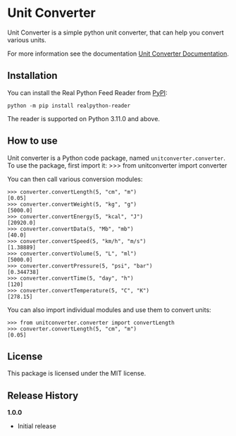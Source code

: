 # Unit Converter

Unit Converter is a simple python unit converter, that can help you convert various units.

For more information see the documentation [Unit Converter Documentation](https://erimac2.github.io/UnitConverter/).

## Installation

You can install the Real Python Feed Reader from [PyPI](https://pypi.org/project/realpython-reader/):

    python -m pip install realpython-reader

The reader is supported on Python 3.11.0 and above.

## How to use

Unit converter is a Python code package, named `unitconverter.converter`. To use the package, first import it:
    >>> from unitconverter import converter

You can then call various conversion modules:

    >>> converter.convertLength(5, "cm", "m")
    [0.05]
    >>> converter.convertWeight(5, "kg", "g")
    [5000.0]
    >>> converter.convertEnergy(5, "kcal", "J")
    [20920.0]
    >>> converter.convertData(5, "Mb", "mb")
    [40.0]
    >>> converter.convertSpeed(5, "km/h", "m/s")
    [1.38889]
    >>> converter.convertVolume(5, "L", "ml")
    [5000.0]
    >>> converter.convertPressure(5, "psi", "bar")
    [0.344738]
    >>> converter.convertTime(5, "day", "h")
    [120]
    >>> converter.convertTemperature(5, "C", "K")
    [278.15]

You can also import individual modules and use them to convert units:

    >>> from unitconverter.converter import convertLength
    >>> converter.convertLength(5, "cm", "m")
    [0.05]

## License

This package is licensed under the MIT license.

## Release History

**1.0.0**

* Initial release